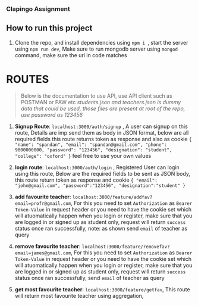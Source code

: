 ### Clapingo Assignment

## How to run this project

1. Clone the repo, and install dependencies using `npm i `, start the server using `npm run dev`, Make sure to run mongodb server using `mongod` command, make sure the url in code matches

# ROUTES

> Below is the documentation to use API, use API client such as POSTMAN or PAW etc
> _students.json and teachers.json is dummy data that could be used, those files are present at root of the repo, use password as 123456_

1. **Signup Route**: `localhost:3000/auth/signup` , A user can signup on this route, Details are imp send them as body in JSON format, below are all required fields
   this route returns token as response and also as cookie
   `{ "name": "spandan", "email": "spandan@gmail.com", "phone": 9800000000, "password": "123456", "designation": "student", "college": "oxford" }`
   feel free to use your own values

2. **login route**: `localhost:3000/auth/login` , Registered User can login using this route, Below are the required fields to be sent as JSON body, this route return token as response and cookie
   `{ "email": "john@gmail.com", "password":"123456", "designation":"student" }`

3. **add favourite teacher**: `localhost:3000/feature/addfav?email=profr@gmail.com`, For this you need to set `Authorization` as `Bearer Token-Value` in request header or you need to have the cookie set which will atuomatically happen when you login or register,
   make sure that you are logged in or signed up as student only,
   request will return `success` status once ran successfully,
   note: as shown send `email` of teacher as query
4. **remove favourite teacher**: `localhost:3000/feature/removefav?email=james@gmail.com`, For this you need to set `Authorization` as `Bearer Token-Value` in request header or you need to have the cookie set which will atuomatically happen when you login or register,
   make sure that you are logged in or signed up as student only,
   request will return `success` status once ran successfully,
   send `email` of teacher as query
5. **get most favourite teacher**: `localhost:3000/feature/getfav`, This route will return most favourite teacher using aggregation,
